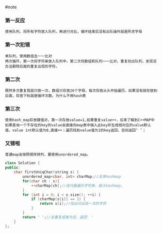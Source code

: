 #note 
### 第一反应
	使用队列，将所有字符放入队列，再进行对比，循环结束后没有出队操作就是所求字母
### 第一次犯错 
	单队列，使用数组去一一比对
	两次循环，第一次将字符串放入队列中，第二次将数组和队列一一比对，重复则出队列，发现没办法删除后面的重复出现的字符。
### 第二次
	既然多次重复我就只放一次，数组只存放26个字母，每次存放从头开始遍历，如果没有就存放到后面，存放下标就是循环次数，为什么不用hash表
### 第三次
	使用hash_map存放键值对，第一次存放value=1,如果重复value++，后来了解到C++MAP中如果查询一个不存在的key的value会直接向map表中插入此key并生成相对应的value默认值，value int默认值为0,直接++；遍历找到value值为1的key返回，否则返回‘ ’；
### 又错啦
	普通map会按照顺序排列，要使用unordered_map。
``````cpp
class Solution {
public:
    char firstUniqChar(string s) {
        unordered_map<char, int> charMap;//无序hashmap
        for(char ch : s){
            ++charMap[ch];//迭代器遍历字符串，插入hashmap，
        }
        for (int i = 0; i < s.size(); ++i) {
            if (charMap[s[i]] == 1) {
                return s[i];//找出只出现一次的字符
            }
        }
        return ' ';//全重复或者为空，返回' '
    }
};
``````
